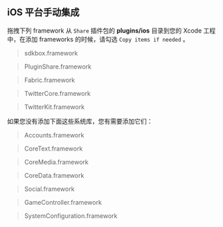 ## iOS 平台手动集成
拖拽下列 framework 从 `Share` 插件包的 __plugins/ios__ 目录到您的 Xcode 工程中，在添加 frameworks 的时候，请勾选 `Copy items if needed` 。

> sdkbox.framework

> PluginShare.framework

> Fabric.framework

> TwitterCore.framework

> TwitterKit.framework

如果您没有添加下面这些系统库，您有需要添加它们：

> Accounts.framework

> CoreText.framework

> CoreMedia.framework

> CoreData.framework

> Social.framework

> GameController.framework

> SystemConfiguration.framework



